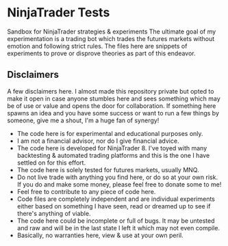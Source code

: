 # NinjaTrader Tests
Sandbox for NinjaTrader strategies &amp; experiments  The ultimate goal of my experimentation is a trading bot which trades the futures markets without emotion and following strict rules.  The files here are snippets of experiments to prove or disprove theories as part of this endeavor. 

## Disclaimers
A few disclaimers here.  I almost made this repository private but opted to make it open in case anyone stumbles here and sees something which may be of use or value and opens the door for collaboration.  If something here spawns an idea and you have some success or want to run a few things by someone, give me a shout, I'm a huge fan of synergy!


* The code here is for experimental and educational purposes only. 
* I am not a financial advisor, nor do I give financial advice. 
* The code here is developed for NinjaTrader 8.  I've toyed with many backtesting & automated trading platforms and this is the one I have settled on for this effort. 
* The code here is solely tested for futures markets, usually MNQ. 
* Do not live trade with anything you find here, or do so at your own risk.  If you do and make some money, please feel free to donate some to me!
* Feel free to contribute to any piece of code here.  
* Code files are completely independent and are individual experiments either based on something I have seen, read or dreamed up to see if there's anything of viable. 
* The code here could be incomplete or full of bugs.  It may be untested and raw and will be in the last state I left it which may not even compile.
* Basically, no warranties here, view & use at your own peril.  
